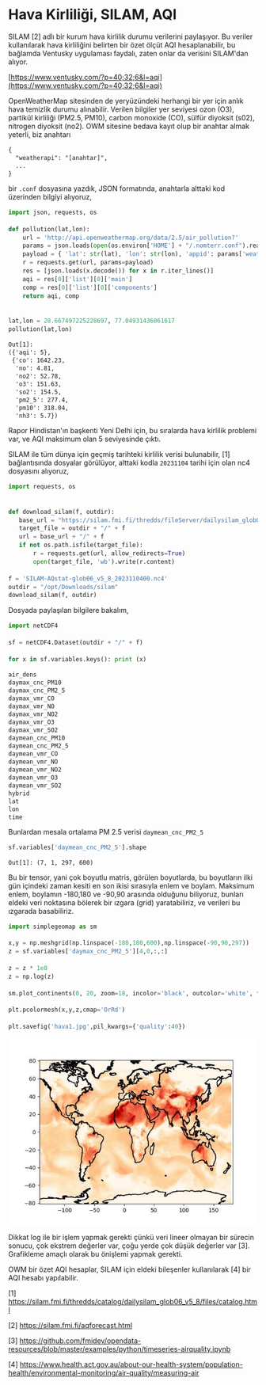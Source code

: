 # Hava Kirliliği, SILAM, AQI

SILAM [2] adlı bir kurum hava kirlilik durumu verilerini paylaşıyor.
Bu veriler kullanılarak hava kirliliğini belirten bir özet ölçüt AQI
hesaplanabilir, bu bağlamda Ventusky uygulaması faydalı, zaten onlar da
verisini SILAM'dan alıyor.

[https://www.ventusky.com/?p=40;32;6&l=aqi](https://www.ventusky.com/?p=40;32;6&l=aqi)


OpenWeatherMap sitesinden de yeryüzündeki herhangi bir yer için anlık
hava temizlik durumu alınabilir. Verilen bilgiler yer seviyesi ozon
(O3), partikül kirliliği (PM2.5, PM10), carbon monoxide (CO), sülfür
diyoksit (s02), nitrogen diyoksit (no2). OWM sitesine bedava kayıt
olup bir anahtar almak yeterli, biz anahtarı

```
{
  "weatherapi": "[anahtar]",
  ...
}
```

bir `.conf` dosyasına yazdık, JSON formatında, anahtarla alttaki kod üzerinden
bilgiyi alıyoruz,

```python
import json, requests, os

def pollution(lat,lon):
    url = 'http://api.openweathermap.org/data/2.5/air_pollution?'
    params = json.loads(open(os.environ['HOME'] + "/.nomterr.conf").read())
    payload = { 'lat': str(lat), 'lon': str(lon), 'appid': params['weatherapi'] }
    r = requests.get(url, params=payload)
    res = [json.loads(x.decode()) for x in r.iter_lines()]
    aqi = res[0]['list'][0]['main']
    comp = res[0]['list'][0]['components']
    return aqi, comp


lat,lon = 28.667497225228697, 77.04931436061617
pollution(lat,lon)
```

```text
Out[1]: 
({'aqi': 5},
 {'co': 1642.23,
  'no': 4.81,
  'no2': 52.78,
  'o3': 151.63,
  'so2': 154.5,
  'pm2_5': 277.4,
  'pm10': 318.04,
  'nh3': 5.7})
```

Rapor Hindistan'ın başkenti Yeni Delhi için, bu sıralarda hava
kirlilik problemi var, ve AQI maksimum olan 5 seviyesinde çıktı.

SILAM ile tüm dünya için geçmiş tarihteki kirlilik verisi bulunabilir,
[1] bağlantısında dosyalar görülüyor, alttaki kodla `20231104` tarihi
için olan nc4 dosyasını alıyoruz,


```python
import requests, os


def download_silam(f, outdir):
   base_url = "https://silam.fmi.fi/thredds/fileServer/dailysilam_glob06_v5_8/files/"
   target_file = outdir + "/" + f
   url = base_url + "/" + f
   if not os.path.isfile(target_file):
       r = requests.get(url, allow_redirects=True)
       open(target_file, 'wb').write(r.content)

f = 'SILAM-AQstat-glob06_v5_8_2023110400.nc4'
outdir = "/opt/Downloads/silam"
download_silam(f, outdir)
```

Dosyada paylaşılan bilgilere bakalım,

```python
import netCDF4

sf = netCDF4.Dataset(outdir + "/" + f)

for x in sf.variables.keys(): print (x)
```

```text
air_dens
daymax_cnc_PM10
daymax_cnc_PM2_5
daymax_vmr_CO
daymax_vmr_NO
daymax_vmr_NO2
daymax_vmr_O3
daymax_vmr_SO2
daymean_cnc_PM10
daymean_cnc_PM2_5
daymean_vmr_CO
daymean_vmr_NO
daymean_vmr_NO2
daymean_vmr_O3
daymean_vmr_SO2
hybrid
lat
lon
time
```

Bunlardan mesala ortalama PM 2.5 verisi `daymean_cnc_PM2_5`

```python
sf.variables['daymean_cnc_PM2_5'].shape
```

```text
Out[1]: (7, 1, 297, 600)
```

Bu bir tensor, yani çok boyutlu matris, görülen boyutlarda, bu
boyutların ilki gün içindeki zaman kesiti en son ikisi sırasıyla enlem
ve boylam. Maksimum enlem, boylamın -180,180 ve -90,90 arasında
olduğunu biliyoruz, bunları eldeki veri noktasına bölerek bir ızgara
(grid) yaratabiliriz, ve verileri bu ızgarada basabiliriz.

```python
import simplegeomap as sm

x,y = np.meshgrid(np.linspace(-180,180,600),np.linspace(-90,90,297))
z = sf.variables['daymax_cnc_PM2_5'][4,0,:,:] 

z = z * 1e8
z = np.log(z)

sm.plot_continents(0, 20, zoom=18, incolor='black', outcolor='white', fill=False)

plt.pcolormesh(x,y,z,cmap='OrRd')

plt.savefig('hava1.jpg',pil_kwargs={'quality':40})
```

![](hava1.jpg)

Dikkat log ile bir işlem yapmak gerekti çünkü veri lineer olmayan bir
sürecin sonucu, çok ekstrem değerler var, çoğu yerde çok düşük
değerler var [3]. Grafikleme amaçlı olarak bu önişlemi yapmak gerekti.

OWM bir özet AQI hesaplar, SILAM için eldeki bileşenler kullanılarak
[4] bir AQI hesabı yapılabilir.


[1] https://silam.fmi.fi/thredds/catalog/dailysilam_glob06_v5_8/files/catalog.html

[2] https://silam.fmi.fi/aqforecast.html

[3] https://github.com/fmidev/opendata-resources/blob/master/examples/python/timeseries-airquality.ipynb

[4] https://www.health.act.gov.au/about-our-health-system/population-health/environmental-monitoring/air-quality/measuring-air

